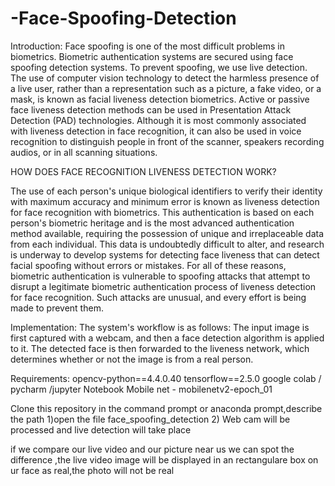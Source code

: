 # -Face-Spoofing-Detection

Introduction:
Face spoofing is one of the most difficult problems in biometrics. Biometric authentication systems are secured using face spoofing detection systems. To prevent spoofing, we use live detection.
The use of computer vision technology to detect the harmless presence of a live user, rather than a representation such as a picture, a fake video, or a mask, is known as facial liveness detection biometrics.
Active or passive face liveness detection methods can be used in Presentation Attack Detection (PAD) technologies. Although it is most commonly associated with liveness detection in face recognition, it can also be used in voice recognition to distinguish people in front of the scanner, speakers recording audios, or in all scanning situations. 

HOW DOES FACE RECOGNITION LIVENESS DETECTION WORK?    

The use of each person's unique biological identifiers to verify their identity with maximum accuracy and minimum error is known as liveness detection for face recognition with biometrics.
This authentication is based on each person's biometric heritage and is the most advanced authentication method available, requiring the possession of unique and irreplaceable data from each individual.
This data is undoubtedly difficult to alter, and research is underway to develop systems for detecting face liveness that can detect facial spoofing without errors or mistakes. For all of these reasons, biometric authentication is vulnerable to spoofing attacks that attempt to disrupt a legitimate biometric authentication process of liveness detection for face recognition. Such attacks are unusual, and every effort is being made to prevent them.

Implementation:
The system's workflow is as follows: 
The input image is first captured with a webcam, and then a face detection algorithm is applied to it. The detected face is then forwarded to the liveness network, which determines whether or not the image is from a real person.

Requirements:
opencv-python==4.4.0.40
tensorflow==2.5.0
google colab / pycharm /jupyter Notebook
Mobile net - mobilenetv2-epoch_01


Clone this repository in the command prompt or anaconda prompt,describe the path
   1)open the file face_spoofing_detection
   2) Web cam will be processed and live detection will take place

if we compare our live video and our picture near us we can spot the difference ,the live video image will be displayed in an rectangulare box on ur face as  real,the photo will not be real
